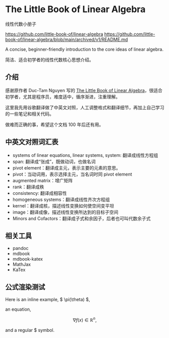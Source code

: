 # The Little Book of Linear Algebra
线性代数小册子

https://github.com/little-book-of/linear-algebra
https://github.com/little-book-of/linear-algebra/blob/main/archived/v1/README.md

A concise, beginner-friendly introduction to the core ideas of linear algebra.

简洁、适合初学者的线性代数核心思想介绍。

## 介绍

感谢原作者 Duc-Tam Nguyen 写的 [The Little Book of Linear Algebra](https://github.com/little-book-of/linear-algebra)，很适合初学者，尤其是程序员，难度适中，循序渐进，注重理解。

这里我先用谷歌翻译做了中英文对照，人工调整格式和翻译细节，再加上自己学习的一些笔记和相关代码。

做难而正确的事，希望这个文档 100 年后还有用。


## 中英文对照词汇表

- systems of linear equations, linear systems, system: 翻译成线性方程组
- span: 翻译成“张成”，既做动词，也做名词
- pivot element：翻译成主元，表示主要的元素的意思。
- pivot：当动词用，表示选择主元，当名词时同 pivot element
- augmented matrix：增广矩阵
- rank：翻译成秩
- consistency: 翻译成相容性
- homogeneous systems：翻译成线性齐次方程组
- kernel：翻译成核，描述线性变换如何使空间变平坦
- image：翻译成像，描述线性变换所达到的目标子空间
- Minors and Cofactors：翻译成子式和余因子，后者也可叫代数余子式

## 相关工具

- pandoc
- mdbook
- mdbook-katex
- MathJax
- KaTex



## 公式渲染测试
Here is an inline example, $ \pi(\theta) $,

an equation,

$$ \nabla f(x) \in \mathbb{R}^n, $$

and a regular \$ symbol.